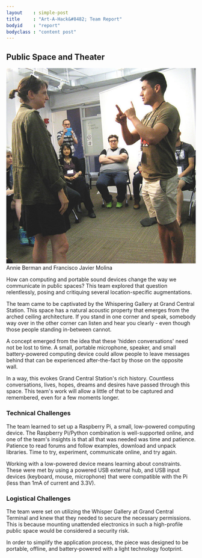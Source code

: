 ```yaml
---
layout    : simple-post
title     : "Art-A-Hack&#8482; Team Report"
bodyid    : "report"
bodyclass : "content post"
---
```


<h2>Public Space and Theater</h2>

<div class="img">
	<img src="/images/reports/summer-2014/5.jpg" alt="Annie Berman and Francisco Javier Molina" />
	<div class="team">Annie Berman and Francisco Javier Molina</div>
</div>

How can computing and portable sound devices change the way we communicate in public spaces? This team explored that question relentlessly, posing and critiquing several location-specific augmentations.

The team came to be captivated by the Whispering Gallery at Grand Central Station. This space has a natural acoustic property that emerges from the arched ceiling architecture. If you stand in one corner and speak, somebody way over in the other corner can listen and hear you clearly - even though those people standing in-between cannot.

A concept emerged from the idea that these 'hidden conversations' need not be lost to time. A small, portable microphone, speaker, and small battery-powered computing device could allow people to leave messages behind that can be experienced after-the-fact by those on the opposite wall.

In a way, this evokes Grand Central Station's rich history. Countless conversations, lives, hopes, dreams and desires have passed through this space. This team's work will allow a little of that to be captured and remembered, even for a few moments longer.

<h3>Technical Challenges</h3>

The team learned to set up a Raspberry Pi, a small, low-powered computing device.  The Raspberry Pi/Python combination is well-supported online, and one of the team's insights is that all that was needed was time and patience. Patience to read forums and follow examples, download and unpack libraries. Time to try, experiment, communicate online, and try again.

Working with a low-powered device means learning about constraints. These were met by using a powered USB external hub, and USB input devices (keyboard, mouse, microphone) that were compatible with the Pi (less than 1mA of current and 3.3V).

<h3>Logistical Challenges</h3>

The team were set on utilizing the Whisper Gallery at Grand Central Terminal and knew that they needed to secure the necessary permissions. This is because mounting unattended electronics in such a high-profile public space would be considered a security risk.

In order to simplify the application process, the piece was designed to be portable, offline, and battery-powered with a light technology footprint.